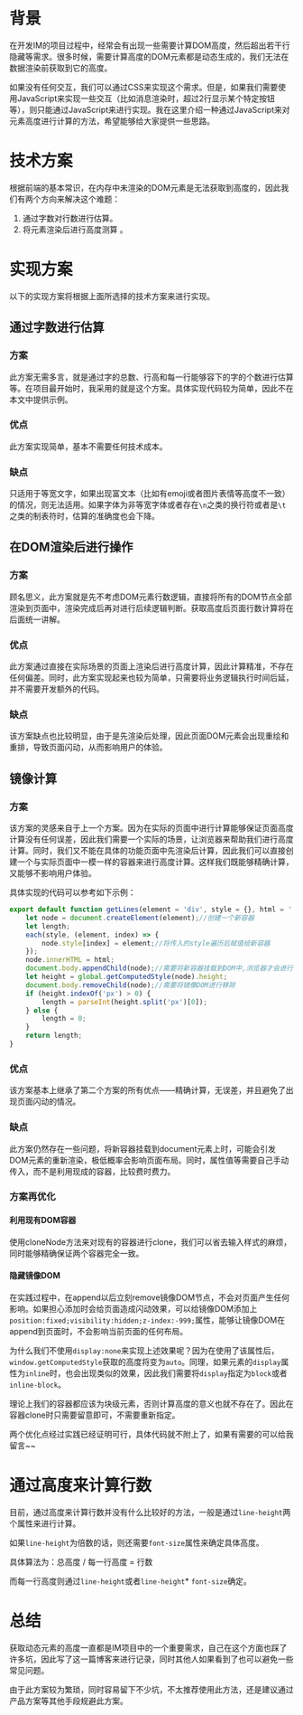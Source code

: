 # 背景

在开发IM的项目过程中，经常会有出现一些需要计算DOM高度，然后超出若干行隐藏等需求。很多时候，需要计算高度的DOM元素都是动态生成的，我们无法在数据渲染前获取到它的高度。

如果没有任何交互，我们可以通过CSS来实现这个需求。但是，如果我们需要使用JavaScript来实现一些交互（比如消息渲染时，超过2行显示某个特定按钮等），则只能通过JavaScript来进行实现。我在这里介绍一种通过JavaScript来对元素高度进行计算的方法，希望能够给大家提供一些思路。

# 技术方案

根据前端的基本常识，在内存中未渲染的DOM元素是无法获取到高度的，因此我们有两个方向来解决这个难题：

1. 通过字数对行数进行估算。
2. 将元素渲染后进行高度测算 。

# 实现方案

以下的实现方案将根据上面所选择的技术方案来进行实现。

## 通过字数进行估算

### 方案

此方案无需多言，就是通过字的总数、行高和每一行能够容下的字的个数进行估算等。在项目最开始时，我采用的就是这个方案。具体实现代码较为简单，因此不在本文中提供示例。

### 优点

此方案实现简单，基本不需要任何技术成本。

### 缺点

只适用于等宽文字，如果出现富文本（比如有emoji或者图片表情等高度不一致）的情况，则无法适用。如果字体为非等宽字体或者存在`\n`之类的换行符或者是`\t`之类的制表符时，估算的准确度也会下降。

## 在DOM渲染后进行操作

### 方案

顾名思义，此方案就是先不考虑DOM元素行数逻辑，直接将所有的DOM节点全部渲染到页面中，渲染完成后再对进行后续逻辑判断。获取高度后页面行数计算将在后面统一讲解。

### 优点

此方案通过直接在实际场景的页面上渲染后进行高度计算，因此计算精准，不存在任何偏差。同时，此方案实现起来也较为简单，只需要将业务逻辑执行时间后延，并不需要开发额外的代码。

### 缺点

该方案缺点也比较明显，由于是先渲染后处理，因此页面DOM元素会出现重绘和重排，导致页面闪动，从而影响用户的体验。

## 镜像计算

### 方案

该方案的灵感来自于上一个方案。因为在实际的页面中进行计算能够保证页面高度计算没有任何误差，因此我们需要一个实际的场景，让浏览器来帮助我们进行高度计算。同时，我们又不能在具体的功能页面中先渲染后计算，因此我们可以直接创建一个与实际页面中一模一样的容器来进行高度计算。这样我们既能够精确计算，又能够不影响用户体验。

具体实现的代码可以参考如下示例：

```javascript
export default function getLines(element = 'div', style = {}, html = '') {
    let node = document.createElement(element);//创建一个新容器
    let length;
    each(style, (element, index) => {
        node.style[index] = element;//将传入的style遍历后赋值给新容器
    });
    node.innerHTML = html;
    document.body.appendChild(node);//需要将新容器挂载到DOM中,浏览器才会进行高度计算
    let height = global.getComputedStyle(node).height;
    document.body.removeChild(node);//需要将镜像DOM进行移除
    if (height.indexOf('px') > 0) {
        length = parseInt(height.split('px')[0]);
    } else {
        length = 0;
    }
    return length;
}
```

### 优点

该方案基本上继承了第二个方案的所有优点——精确计算，无误差，并且避免了出现页面闪动的情况。

### 缺点

此方案仍然存在一些问题，将新容器挂载到document元素上时，可能会引发DOM元素的重新渲染，极低概率会影响页面布局。同时，属性值等需要自己手动传入，而不是利用现成的容器，比较费时费力。

### 方案再优化

#### 利用现有DOM容器

使用cloneNode方法来对现有的容器进行clone，我们可以省去输入样式的麻烦，同时能够精确保证两个容器完全一致。

#### 隐藏镜像DOM

在实践过程中，在append以后立刻remove镜像DOM节点，不会对页面产生任何影响。如果担心添加时会给页面造成闪动效果，可以给镜像DOM添加上`position:fixed;visibility:hidden;z-index:-999;`属性，能够让镜像DOM在append到页面时，不会影响当前页面的任何布局。

为什么我们不使用`display:none`来实现上述效果呢？因为在使用了该属性后，`window.getComputedStyle`获取的高度将变为`auto`。同理，如果元素的`display`属性为`inline`时，也会出现类似的效果，因此我们需要将`display`指定为`block`或者`inline-block`。

理论上我们的容器都应该为块级元素，否则计算高度的意义也就不存在了。因此在容器clone时只需要留意即可，不需要重新指定。

两个优化点经过实践已经证明可行，具体代码就不附上了，如果有需要的可以给我留言~~

# 通过高度来计算行数

目前，通过高度来计算行数并没有什么比较好的方法，一般是通过`line-height`两个属性来进行计算。

如果`line-height`为倍数的话，则还需要`font-size`属性来确定具体高度。

具体算法为：总高度 / 每一行高度 = 行数

而每一行高度则通过`line-height`或者`line-height`* `font-size`确定。

# 总结

获取动态元素的高度一直都是IM项目中的一个重要需求，自己在这个方面也踩了许多坑，因此写了这一篇博客来进行记录，同时其他人如果看到了也可以避免一些常见问题。

由于此方案较为繁琐，同时容易留下不少坑，不太推荐使用此方法，还是建议通过产品方案等其他手段规避此方案。

